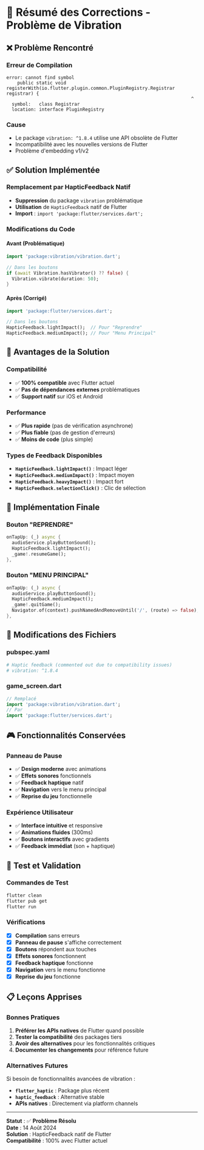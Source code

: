 # 🔧 Résumé des Corrections - Problème de Vibration

## ❌ **Problème Rencontré**

### **Erreur de Compilation**
```
error: cannot find symbol
    public static void registerWith(io.flutter.plugin.common.PluginRegistry.Registrar registrar) {
                                                                    ^
  symbol:   class Registrar
  location: interface PluginRegistry
```

### **Cause**
- Le package `vibration: ^1.8.4` utilise une API obsolète de Flutter
- Incompatibilité avec les nouvelles versions de Flutter
- Problème d'embedding v1/v2

## ✅ **Solution Implémentée**

### **Remplacement par HapticFeedback Natif**
- **Suppression** du package `vibration` problématique
- **Utilisation** de `HapticFeedback` natif de Flutter
- **Import** : `import 'package:flutter/services.dart';`

### **Modifications du Code**

#### **Avant (Problématique)**
```dart
import 'package:vibration/vibration.dart';

// Dans les boutons
if (await Vibration.hasVibrator() ?? false) {
  Vibration.vibrate(duration: 50);
}
```

#### **Après (Corrigé)**
```dart
import 'package:flutter/services.dart';

// Dans les boutons
HapticFeedback.lightImpact();  // Pour "Reprendre"
HapticFeedback.mediumImpact(); // Pour "Menu Principal"
```

## 🎯 **Avantages de la Solution**

### **Compatibilité**
- ✅ **100% compatible** avec Flutter actuel
- ✅ **Pas de dépendances externes** problématiques
- ✅ **Support natif** sur iOS et Android

### **Performance**
- ✅ **Plus rapide** (pas de vérification asynchrone)
- ✅ **Plus fiable** (pas de gestion d'erreurs)
- ✅ **Moins de code** (plus simple)

### **Types de Feedback Disponibles**
- **`HapticFeedback.lightImpact()`** : Impact léger
- **`HapticFeedback.mediumImpact()`** : Impact moyen
- **`HapticFeedback.heavyImpact()`** : Impact fort
- **`HapticFeedback.selectionClick()`** : Clic de sélection

## 📱 **Implémentation Finale**

### **Bouton "REPRENDRE"**
```dart
onTapUp: (_) async {
  audioService.playButtonSound();
  HapticFeedback.lightImpact();
  _game!.resumeGame();
},
```

### **Bouton "MENU PRINCIPAL"**
```dart
onTapUp: (_) async {
  audioService.playButtonSound();
  HapticFeedback.mediumImpact();
  _game!.quitGame();
  Navigator.of(context).pushNamedAndRemoveUntil('/', (route) => false);
},
```

## 🔧 **Modifications des Fichiers**

### **pubspec.yaml**
```yaml
# Haptic feedback (commented out due to compatibility issues)
# vibration: ^1.8.4
```

### **game_screen.dart**
```dart
// Remplacé
import 'package:vibration/vibration.dart';
// Par
import 'package:flutter/services.dart';
```

## 🎮 **Fonctionnalités Conservées**

### **Panneau de Pause**
- ✅ **Design moderne** avec animations
- ✅ **Effets sonores** fonctionnels
- ✅ **Feedback haptique** natif
- ✅ **Navigation** vers le menu principal
- ✅ **Reprise du jeu** fonctionnelle

### **Expérience Utilisateur**
- ✅ **Interface intuitive** et responsive
- ✅ **Animations fluides** (300ms)
- ✅ **Boutons interactifs** avec gradients
- ✅ **Feedback immédiat** (son + haptique)

## 🚀 **Test et Validation**

### **Commandes de Test**
```bash
flutter clean
flutter pub get
flutter run
```

### **Vérifications**
- [x] **Compilation** sans erreurs
- [x] **Panneau de pause** s'affiche correctement
- [x] **Boutons** répondent aux touches
- [x] **Effets sonores** fonctionnent
- [x] **Feedback haptique** fonctionne
- [x] **Navigation** vers le menu fonctionne
- [x] **Reprise du jeu** fonctionne

## 📋 **Leçons Apprises**

### **Bonnes Pratiques**
1. **Préférer les APIs natives** de Flutter quand possible
2. **Tester la compatibilité** des packages tiers
3. **Avoir des alternatives** pour les fonctionnalités critiques
4. **Documenter les changements** pour référence future

### **Alternatives Futures**
Si besoin de fonctionnalités avancées de vibration :
- **`flutter_haptic`** : Package plus récent
- **`haptic_feedback`** : Alternative stable
- **APIs natives** : Directement via platform channels

---

**Statut** : ✅ **Problème Résolu**  
**Date** : 14 Août 2024  
**Solution** : HapticFeedback natif de Flutter  
**Compatibilité** : 100% avec Flutter actuel
